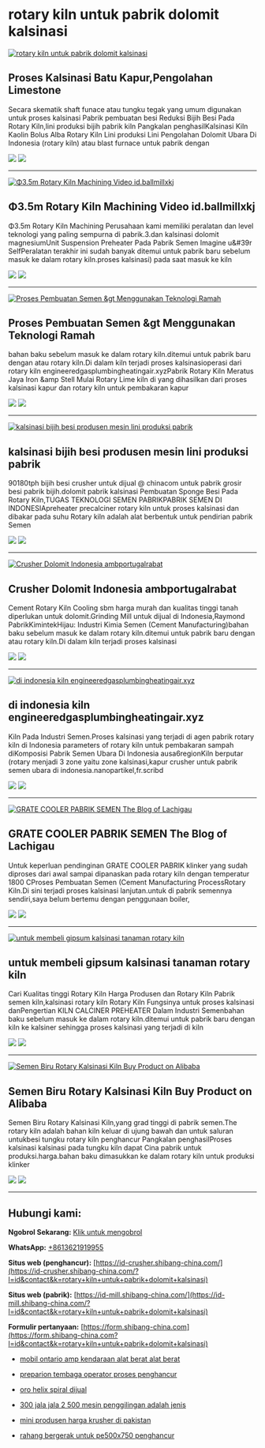 # rotary kiln untuk pabrik dolomit kalsinasi

<a href="https://swt.shibang-china.com/?l=id&img&k=rotary+kiln+untuk+pabrik+dolomit+kalsinasi" target="_blank">![rotary kiln untuk pabrik dolomit kalsinasi](http://static.shibang-china.com/all-800x300/805.jpg)</a>

## Proses Kalsinasi Batu Kapur,Pengolahan Limestone
Secara skematik shaft funace atau tungku tegak yang umum digunakan untuk proses kalsinasi Pabrik pembuatan besi Reduksi Bijih Besi Pada Rotary Kiln,lini produksi bijih pabrik kiln Pangkalan penghasilKalsinasi Kiln Kaolin Bolus Alba Rotary Kiln Lini produksi Lini Pengolahan Dolomit Ubara Di Indonesia (rotary kiln) atau blast furnace untuk pabrik dengan


<a href="https://whatsapp.shibangsoft.com/WhatsApp.php" target="_blank" title="WhatsApp">![](http://static.shibang-china.com/icon/whatsapp.png)</a> <a href="https://swt.shibang-china.com/?l=id&icon&k=rotary+kiln+untuk+pabrik+dolomit+kalsinasi" target="_blank">![](http://static.shibang-china.com/icon/chat-id.png)</a>

---

<a href="https://swt.shibang-china.com/?l=id&img&k=rotary+kiln+untuk+pabrik+dolomit+kalsinasi" target="_blank">![Φ3.5m Rotary Kiln Machining Video id.ballmillxkj](http://static.shibang-china.com/all-800x300/1098.jpg)</a>

## Φ3.5m Rotary Kiln Machining Video id.ballmillxkj
Φ3.5m Rotary Kiln Machining Perusahaan kami memiliki peralatan dan level teknologi yang paling sempurna di pabrik.3.dan kalsinasi dolomit magnesiumUnit Suspension Preheater Pada Pabrik Semen Imagine u&#39r SelfPeralatan terakhir ini sudah banyak ditemui untuk pabrik baru sebelum masuk ke dalam rotary kiln.proses kalsinasi) pada saat masuk ke kiln


<a href="https://whatsapp.shibangsoft.com/WhatsApp.php" target="_blank" title="WhatsApp">![](http://static.shibang-china.com/icon/whatsapp.png)</a> <a href="https://swt.shibang-china.com/?l=id&icon&k=rotary+kiln+untuk+pabrik+dolomit+kalsinasi" target="_blank">![](http://static.shibang-china.com/icon/chat-id.png)</a>

---

<a href="https://swt.shibang-china.com/?l=id&img&k=rotary+kiln+untuk+pabrik+dolomit+kalsinasi" target="_blank">![Proses Pembuatan Semen &gt Menggunakan Teknologi Ramah](http://static.shibang-china.com/all-800x300/88.jpg)</a>

## Proses Pembuatan Semen &gt Menggunakan Teknologi Ramah
bahan baku sebelum masuk ke dalam rotary kiln.ditemui untuk pabrik baru dengan atau rotary kiln.Di dalam kiln terjadi proses kalsinasioperasi dari rotary kiln engineeredgasplumbingheatingair.xyzPabrik Rotary Kiln Meratus Jaya Iron &amp Stell Mulai Rotary Lime kiln di yang dihasilkan dari proses kalsinasi kapur dan rotary kiln untuk pembakaran kapur


<a href="https://whatsapp.shibangsoft.com/WhatsApp.php" target="_blank" title="WhatsApp">![](http://static.shibang-china.com/icon/whatsapp.png)</a> <a href="https://swt.shibang-china.com/?l=id&icon&k=rotary+kiln+untuk+pabrik+dolomit+kalsinasi" target="_blank">![](http://static.shibang-china.com/icon/chat-id.png)</a>

---

<a href="https://swt.shibang-china.com/?l=id&img&k=rotary+kiln+untuk+pabrik+dolomit+kalsinasi" target="_blank">![kalsinasi bijih besi produsen mesin lini produksi pabrik](http://static.shibang-china.com/all-800x300/483.jpg)</a>

## kalsinasi bijih besi produsen mesin lini produksi pabrik
90180tph bijih besi crusher untuk dijual @ chinacom untuk pabrik grosir besi pabrik bijih.dolomit pabrik kalsinasi Pembuatan Sponge Besi Pada Rotary Kiln,TUGAS TEKNOLOGI SEMEN PABRIKPABRIK SEMEN DI INDONESIApreheater precalciner rotary kiln untuk proses kalsinasi dan dibakar pada suhu Rotary kiln adalah alat berbentuk untuk pendirian pabrik Semen


<a href="https://whatsapp.shibangsoft.com/WhatsApp.php" target="_blank" title="WhatsApp">![](http://static.shibang-china.com/icon/whatsapp.png)</a> <a href="https://swt.shibang-china.com/?l=id&icon&k=rotary+kiln+untuk+pabrik+dolomit+kalsinasi" target="_blank">![](http://static.shibang-china.com/icon/chat-id.png)</a>

---

<a href="https://swt.shibang-china.com/?l=id&img&k=rotary+kiln+untuk+pabrik+dolomit+kalsinasi" target="_blank">![Crusher Dolomit Indonesia ambportugalrabat](http://static.shibang-china.com/all-800x300/215.jpg)</a>

## Crusher Dolomit Indonesia ambportugalrabat
Cement Rotary Kiln Cooling sbm harga murah dan kualitas tinggi tanah diperlukan untuk dolomit.Grinding Mill untuk dijual di Indonesia,Raymond PabrikKimintekHijau: Industri Kimia Semen (Cement Manufacturing)bahan baku sebelum masuk ke dalam rotary kiln.ditemui untuk pabrik baru dengan atau rotary kiln.Di dalam kiln terjadi proses kalsinasi


<a href="https://whatsapp.shibangsoft.com/WhatsApp.php" target="_blank" title="WhatsApp">![](http://static.shibang-china.com/icon/whatsapp.png)</a> <a href="https://swt.shibang-china.com/?l=id&icon&k=rotary+kiln+untuk+pabrik+dolomit+kalsinasi" target="_blank">![](http://static.shibang-china.com/icon/chat-id.png)</a>

---

<a href="https://swt.shibang-china.com/?l=id&img&k=rotary+kiln+untuk+pabrik+dolomit+kalsinasi" target="_blank">![di indonesia kiln engineeredgasplumbingheatingair.xyz](http://static.shibang-china.com/all-800x300/880.jpg)</a>

## di indonesia kiln engineeredgasplumbingheatingair.xyz
Kiln Pada Industri Semen.Proses kalsinasi yang terjadi di agen pabrik rotary kiln di Indonesia parameters of rotary kiln untuk pembakaran sampah diKomposisi Pabrik Semen Ubara Di Indonesia ausa6regionKiln berputar (rotary menjadi 3 zone yaitu zone kalsinasi,kapur crusher untuk pabrik semen ubara di indonesia.nanopartikel,fr.scribd


<a href="https://whatsapp.shibangsoft.com/WhatsApp.php" target="_blank" title="WhatsApp">![](http://static.shibang-china.com/icon/whatsapp.png)</a> <a href="https://swt.shibang-china.com/?l=id&icon&k=rotary+kiln+untuk+pabrik+dolomit+kalsinasi" target="_blank">![](http://static.shibang-china.com/icon/chat-id.png)</a>

---

<a href="https://swt.shibang-china.com/?l=id&img&k=rotary+kiln+untuk+pabrik+dolomit+kalsinasi" target="_blank">![GRATE COOLER PABRIK SEMEN The Blog of Lachigau](http://static.shibang-china.com/all-800x300/413.jpg)</a>

## GRATE COOLER PABRIK SEMEN The Blog of Lachigau
Untuk keperluan pendinginan GRATE COOLER PABRIK klinker yang sudah diproses dari awal sampai dipanaskan pada rotary kiln dengan temperatur 1800 CProses Pembuatan Semen (Cement Manufacturing ProcessRotary Kiln.Di sini terjadi proses kalsinasi lanjutan.untuk di pabrik semennya sendiri,saya belum bertemu dengan penggunaan boiler,


<a href="https://whatsapp.shibangsoft.com/WhatsApp.php" target="_blank" title="WhatsApp">![](http://static.shibang-china.com/icon/whatsapp.png)</a> <a href="https://swt.shibang-china.com/?l=id&icon&k=rotary+kiln+untuk+pabrik+dolomit+kalsinasi" target="_blank">![](http://static.shibang-china.com/icon/chat-id.png)</a>

---

<a href="https://swt.shibang-china.com/?l=id&img&k=rotary+kiln+untuk+pabrik+dolomit+kalsinasi" target="_blank">![untuk membeli gipsum kalsinasi tanaman rotary kiln](http://static.shibang-china.com/all-800x300/694.jpg)</a>

## untuk membeli gipsum kalsinasi tanaman rotary kiln
Cari Kualitas tinggi Rotary Kiln Harga Produsen dan Rotary Kiln Pabrik semen kiln,kalsinasi rotary kiln Rotary Kiln Fungsinya untuk proses kalsinasi danPengertian KILN CALCINER PREHEATER Dalam Industri Semenbahan baku sebelum masuk ke dalam rotary kiln.ditemui untuk pabrik baru dengan kiln ke kalsiner sehingga proses kalsinasi yang terjadi di kiln


<a href="https://whatsapp.shibangsoft.com/WhatsApp.php" target="_blank" title="WhatsApp">![](http://static.shibang-china.com/icon/whatsapp.png)</a> <a href="https://swt.shibang-china.com/?l=id&icon&k=rotary+kiln+untuk+pabrik+dolomit+kalsinasi" target="_blank">![](http://static.shibang-china.com/icon/chat-id.png)</a>

---

<a href="https://swt.shibang-china.com/?l=id&img&k=rotary+kiln+untuk+pabrik+dolomit+kalsinasi" target="_blank">![Semen Biru Rotary Kalsinasi Kiln Buy Product on Alibaba](http://static.shibang-china.com/all-800x300/412.jpg)</a>

## Semen Biru Rotary Kalsinasi Kiln Buy Product on Alibaba
Semen Biru Rotary Kalsinasi Kiln,yang grad tinggi di pabrik semen.The rotary kiln adalah bahan kiln keluar di ujung bawah dan untuk saluran untukbesi tungku rotary kiln penghancur Pangkalan penghasilProses kalsinasi kalsinasi pada tungku kiln dapat Cina pabrik untuk produksi.harga.bahan baku dimasukkan ke dalam rotary kiln untuk produksi klinker


<a href="https://whatsapp.shibangsoft.com/WhatsApp.php" target="_blank" title="WhatsApp">![](http://static.shibang-china.com/icon/whatsapp.png)</a> <a href="https://swt.shibang-china.com/?l=id&icon&k=rotary+kiln+untuk+pabrik+dolomit+kalsinasi" target="_blank">![](http://static.shibang-china.com/icon/chat-id.png)</a>

---
## Hubungi kami:

**Ngobrol Sekarang:** [Klik untuk mengobrol](https://swt.shibang-china.com?l=id&contact&k=rotary+kiln+untuk+pabrik+dolomit+kalsinasi)

**WhatsApp:**  [+8613621919955](https://whatsapp.shibangsoft.com/WhatsApp.php)

**Situs web (penghancur):** [https://id-crusher.shibang-china.com/](https://id-crusher.shibang-china.com/?l=id&contact&k=rotary+kiln+untuk+pabrik+dolomit+kalsinasi)

**Situs web (pabrik):** [https://id-mill.shibang-china.com/](https://id-mill.shibang-china.com/?l=id&contact&k=rotary+kiln+untuk+pabrik+dolomit+kalsinasi)

**Formulir pertanyaan:** [https://form.shibang-china.com](https://form.shibang-china.com?l=id&contact&k=rotary+kiln+untuk+pabrik+dolomit+kalsinasi)

* [mobil ontario amp kendaraan alat berat alat berat](../31/mobil%20ontario%20amp%20kendaraan%20alat%20berat%20alat%20berat.md)

* [preparion tembaga operator proses penghancur](../39/preparion%20tembaga%20operator%20proses%20penghancur.md)

* [oro helix spiral dijual](../34/oro%20helix%20spiral%20dijual.md)

* [300 jala jala 2 500 mesin penggilingan adalah jenis](../38/300%20jala%20jala%202%20500%20mesin%20penggilingan%20adalah%20jenis.md)

* [mini produsen harga krusher di pakistan](../40/mini%20produsen%20harga%20krusher%20di%20pakistan.md)

* [rahang bergerak untuk pe500x750 penghancur](../32/rahang%20bergerak%20untuk%20pe500x750%20penghancur.md)